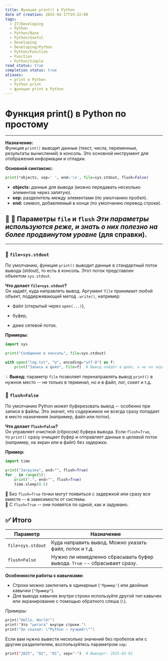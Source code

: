 ```yaml
---
title: Функция print() в Python
date of creation: 2025-04-17T19:32:00
tags:
  - IT/Developing
  - Python
  - Python/Base
  - Python/Useful
  - Developing
  - Developing/Python
  - Python/Function
  - Function
  - Python/Simple
read status: true
completion status: true
aliases:
  - print в Python
  - Python print
  - функция print в Python
---
```

# Функция print() в Python по простому
---

**Назначение:**  
Функция `print()` выводит данные (текст, числа, переменные, результаты вычислений) в консоль. Это основной инструмент для отображения информации и отладки.

**Основной синтаксис:**

```python
print(*objects, sep=' ', end='\n', file=sys.stdout, flush=False)
```

- **objects:** данные для вывода (можно передавать несколько элементов через запятую).
- **sep:** разделитель между элементами (по умолчанию пробел).
- **end:** символ, добавляемый в конце (по умолчанию перевод строки).


## **📌** 🔹 Параметры `file` и `flush` **_Эти параметры используются реже, и знать о них полезно на более продвинутом уровне_** (для справки).
---

### 🔹 `file=sys.stdout`

По умолчанию, функция `print()` выводит данные в стандартный поток вывода (stdout), то есть в консоль. Этот поток представлен объектом `sys.stdout`.

**Что делает `file=sys.stdout`?**  
Он задаёт, куда направлять вывод. Аргумент `file` принимает любой объект, поддерживающий метод `.write()`, например:

- файл (открытый через `open(...)`),
    
- буфер,
    
- даже сетевой поток.
    

**Примеры:**

```python
import sys

print("Сообщение в консоль", file=sys.stdout)

with open("log.txt", "w", encoding="utf-8") as f:
    print("Запись в файл", file=f)  # Вывод пойдёт в файл, а не на экран
```

💡 **Вывод:** параметр `file` позволяет перенаправлять вывод `print()` в нужное место -- не только в терминал, но и в файл, лог, сокет и т.д.


### 🔹 `flush=False`

По умолчанию Python может буферизовать вывод -- особенно при записи в файлы. Это значит, что содержимое не всегда сразу попадает в место назначения (например, файл или поток).

**Что делает `flush=False`?**  
Он управляет очисткой (сбросом) буфера вывода. Если `flush=True`, то `print()` сразу очищает буфер и отправляет данные в целевой поток (например, на экран или в файл) без задержки.

**Пример:**

```python
import time

print("Загрузка", end="", flush=True)
for _ in range(5):
    print(".", end="", flush=True)
    time.sleep(0.5)
```

🔹 Без `flush=True` точки могут появиться с задержкой или сразу все вместе -- в зависимости от системы.  
🔹 С `flush=True` -- они появятся по одной, как и задумано.


## ✅ Итого

|Параметр|Назначение|
|---|---|
|`file=sys.stdout`|Куда направить вывод. Можно указать файл, поток и т.д.|
|`flush=False`|Нужно ли немедленно сбрасывать буфер вывода. `True` -- сбрасывает сразу.|

**Особенности работы с кавычками:**

- Строки можно заключать в одинарные (`'Пример'`) или двойные кавычки (`"Пример"`).
- Для вывода кавычек внутри строки используйте другой тип кавычек или экранирование с помощью обратного слеша (`\`).

_Примеры:_

```swift
print("Hello, World!")
print('Это "цитата" внутри строки.')
print("Он сказал: \"Python — лучший!\"")
```

  
Если вам нужно вывести несколько значений без пробелов или с другим разделителем, воспользуйтесь параметром `sep`:

```bash
print("2025", "02", "01", sep="-")  # Выведет: 2025-02-01
```
